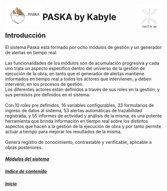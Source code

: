 <!---![LogoKabyle-Sinfondo-palabraKabYle](https://github.com/kabyleuy/kabyle2/blob/main/resources/LogoKabyle-Sinfondo-palabraKabYle.png?raw=true)--->
<!---![PalabraKabyle](resources/LogoKabyle-Sinfondo-palabraKabYle.png)--->

<img
  width="80"
  src="resources/LogoKabyle-Sinfondo-palabraKabYle.png"
  alt="Alt text"
  title="Kabyle SAS"
  style="display: inline-block; margin: 0 auto; max-width: 300px"
  align=right>
<img
  width="120"
  src="resources/Logo1-paska-CHCH.jpg"
  alt="Alt text"
  title="Paska by Kabyle"
  style="display: inline-block; margin: 0 auto; max-width: 300px"
  align=left>
  
<!---![Logo1-paska-CHCH](https://user-images.githubusercontent.com/111294790/187100277-dbd68fe2-9f6e-4175-b8bc-5bff73e4aed4.jpg)--->
# PASKA by Kabyle
## Introducción

El sistema Paska está formado por ocho módulos de gestión y un generador de alertas en tiempo real.  \
\
Las funcionalidades de los módulos son de acumulación progresiva y cada uno trata un aspecto específico dentro del universo de la gestión de ejecución de la obra, 
en tanto que el generador de alertas mantiene informados en tiempo real a todos los actores que intervienen, y deben intervenir, en los procesos de gestión.    \
Los diferentes actores están definidos a través de sus roles en la gestión, y sus permisos pre definidos en el sistema.    \
\
Con 10 roles pre definidos, 16 variables configurables, 33 formularios de ingreso de datos al sistema, 53 alertas automáticas de trazabilidad registrada, 
y 55 informes de actividad y análisis de la misma, es una potente herramienta que brinda información en tiempo real sobre los distintos aspectos que hacen
a la gestión de la ejecución de obra y por tanto permite actuar a tiempo para mejorar los resultados de la misma.    \
\
Genera registro de conocimiento, contrastable y verificable, aplicable a obras posteriores.
##### [Módulos del sistema](./2-IndiceDeModulos.md)
##### [Indice de contenido](./0-IndicePpal.md) 
##### [Inicio](./README.md)  

<!---#### [Contacto](./Contacto.md)--->
 
